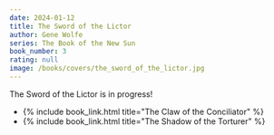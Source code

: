 ```yaml
---
date: 2024-01-12
title: The Sword of the Lictor
author: Gene Wolfe
series: The Book of the New Sun
book_number: 3
rating: null
image: /books/covers/the_sword_of_the_lictor.jpg
---
```


<span class="book-title">The Sword of the Lictor</span> is in progress!


- {% include book_link.html title="The Claw of the Conciliator" %}
- {% include book_link.html title="The Shadow of the Torturer" %}
